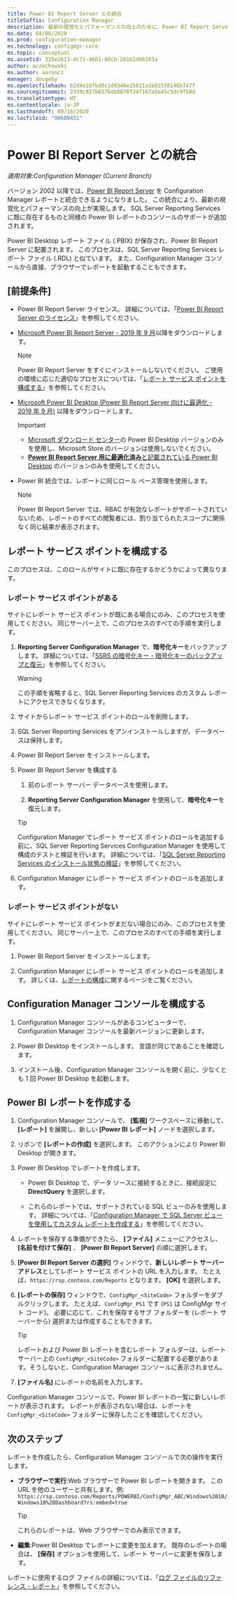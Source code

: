 ```yaml
---
title: Power BI Report Server との統合
titleSuffix: Configuration Manager
description: 最新の視覚化とパフォーマンスの向上のために、Power BI Report Server を Configuration Manager レポートと統合します。
ms.date: 04/08/2020
ms.prod: configuration-manager
ms.technology: configmgr-core
ms.topic: conceptual
ms.assetid: 315e2613-dc71-46b1-80cb-26161d08103a
author: aczechowski
ms.author: aaroncz
manager: dougeby
ms.openlocfilehash: 62d4e18fbd0c1d9346e25021a1b015f8146b747f
ms.sourcegitcommit: 2339c927b6576db8878f34f167a9a45c5dc9f58d
ms.translationtype: HT
ms.contentlocale: ja-JP
ms.lasthandoff: 09/16/2020
ms.locfileid: "90689431"
---
```

# <a name="integrate-with-power-bi-report-server"></a>Power BI Report Server との統合

*適用対象:Configuration Manager (Current Branch)*

<!--3721603-->

バージョン 2002 以降では、[Power BI Report Server](/power-bi/report-server/get-started) を Configuration Manager レポートと統合できるようになりました。 この統合により、最新の視覚化とパフォーマンスの向上が実現します。 SQL Server Reporting Services に既に存在するものと同様の Power BI レポートのコンソールのサポートが追加されます。

Power BI Desktop レポート ファイル (.PBIX) が保存され、Power BI Report Server に配置されます。 このプロセスは、SQL Server Reporting Services レポート ファイル (.RDL) と似ています。 また、Configuration Manager コンソールから直接、ブラウザーでレポートを起動することもできます。

## <a name="prerequisites"></a>[前提条件]

- Power BI Report Server ライセンス。 詳細については、「[Power BI Report Server のライセンス](/power-bi/report-server/get-started#licensing-power-bi-report-server)」を参照してください。

- [Microsoft Power BI Report Server - 2019 年 9 月](https://www.microsoft.com/download/details.aspx?id=57270)以降をダウンロードします。

    > [!NOTE]
    > Power BI Report Server をすぐにインストールしないでください。 ご使用の環境に応じた適切なプロセスについては、「[レポート サービス ポイントを構成する](#configure-the-reporting-services-point)」を参照してください。

- [Microsoft Power BI Desktop (Power BI Report Server 向けに最適化 - 2019 年 9 月)](https://www.microsoft.com/download/details.aspx?id=57271) 以降をダウンロードします。

    > [!IMPORTANT]
    > - [Microsoft ダウンロード センター](https://www.microsoft.com/download/)の Power BI Desktop バージョンのみを使用し、Microsoft Store のバージョンは使用しないでください。
    > - [**Power BI Report Server 用に最適化済み**と記載されている Power BI Desktop](/power-bi/report-server/install-powerbi-desktop) のバージョンのみを使用してください。

- Power BI 統合では、レポートに同じロール ベース管理を使用します。
    > [!NOTE]
    > Power BI Report Server では、RBAC が有効なレポートがサポートされていないため、レポートのすべての閲覧者には、割り当てられたスコープに関係なく同じ結果が表示されます。

## <a name="configure-the-reporting-services-point"></a>レポート サービス ポイントを構成する

このプロセスは、このロールがサイトに既に存在するかどうかによって異なります。

### <a name="you-have-a-reporting-services-point"></a>レポート サービス ポイントがある

サイトにレポート サービス ポイントが既にある場合にのみ、このプロセスを使用してください。 同じサーバー上で、このプロセスのすべての手順を実行します。

1. **Reporting Server Configuration Manager** で、**暗号化キー**をバックアップします。 詳細については、「[SSRS の暗号化キー - 暗号化キーのバックアップと復元](/sql/reporting-services/install-windows/ssrs-encryption-keys-back-up-and-restore-encryption-keys)」を参照してください。

    > [!WARNING]
    > この手順を省略すると、SQL Server Reporting Services のカスタム レポートにアクセスできなくなります。

1. サイトからレポート サービス ポイントのロールを削除します。

1. SQL Server Reporting Services をアンインストールしますが、データベースは保持します。

1. Power BI Report Server をインストールします。

1. Power BI Report Server を構成する

    1. 前のレポート サーバー データベースを使用します。

    1. **Reporting Server Configuration Manager** を使用して、**暗号化キー**を復元します。

    > [!TIP]
    > Configuration Manager でレポート サービス ポイントのロールを追加する前に、SQL Server Reporting Services Configuration Manager を使用して構成のテストと検証を行います。 詳細については、「[SQL Server Reporting Services のインストール状態の検証](configuring-reporting.md#verify-sql-server-reporting-services-installation)」を参照してください。<!-- MEMDocs #713 -->

1. Configuration Manager にレポート サービス ポイントのロールを追加します。

### <a name="you-dont-have-a-reporting-services-point"></a>レポート サービス ポイントがない

サイトにレポート サービス ポイントがまだない場合にのみ、このプロセスを使用してください。 同じサーバー上で、このプロセスのすべての手順を実行します。

1. Power BI Report Server をインストールします。

2. Configuration Manager にレポート サービス ポイントのロールを追加します。 詳しくは、[レポートの構成](configuring-reporting.md)に関するページをご覧ください。

## <a name="configure-the-configuration-manager-console"></a>Configuration Manager コンソールを構成する

1. Configuration Manager コンソールがあるコンピューターで、Configuration Manager コンソールを最新バージョンに更新します。

1. Power BI Desktop をインストールします。 言語が同じであることを確認します。

1. インストール後、Configuration Manager コンソールを開く前に、少なくとも 1 回 Power BI Desktop を起動します。

## <a name="create-power-bi-reports"></a>Power BI レポートを作成する

1. Configuration Manager コンソールで、 **[監視]** ワークスペースに移動して、 **[レポート]** を展開し、新しい **[Power BI レポート]** ノードを選択します。

1. リボンで **[レポートの作成]** を選択します。 このアクションにより Power BI Desktop が開きます。

1. Power BI Desktop でレポートを作成します。

    - Power BI Desktop で、データ ソースに接続するときに、接続設定に **DirectQuery** を選択します。

    - これらのレポートでは、サポートされている SQL ビューのみを使用します。 詳細については、「[Configuration Manager で SQL Server ビューを使用してカスタム レポートを作成する](../../../develop/core/understand/sqlviews/create-custom-reports-using-sql-server-views.md)」を参照してください。

1. レポートを保存する準備ができたら、 **[ファイル]** メニューにアクセスし、 **[名前を付けて保存]** 、 **[Power BI Report Server]** の順に選択します。

1. **[Power BI Report Server の選択]** ウィンドウで、**新しいレポート サーバー アドレス**としてレポート サービス ポイントの URL を入力します。 たとえば、`https://rsp.contoso.com/Reports` となります。 **[OK]** を選択します。

1. **[レポートの保存]** ウィンドウで、`ConfigMgr_<SiteCode>` フォルダーをダブルクリックします。 たとえば、`ConfigMgr_PS1` です (`PS1` は ConfigMgr サイト コード)。 必要に応じて、これを保存するサブ フォルダーを (レポート サーバーから) 選択または作成することもできます。
    > [!TIP]
    > レポートおよび Power BI レポートを含むレポート フォルダーは、レポート サーバー上の `ConfigMgr_<SiteCode>` フォルダーに配置する必要があります。そうしないと、Configuration Manager コンソールに表示されません。

1. **[ファイル名]** にレポートの名前を入力します。

Configuration Manager コンソールで、Power BI レポートの一覧に新しいレポートが表示されます。 レポートが表示されない場合は、レポートを `ConfigMgr_<SiteCode>` フォルダーに保存したことを確認してください。

## <a name="next-steps"></a>次のステップ

レポートを作成したら、Configuration Manager コンソールで次の操作を実行します。

- **ブラウザーで実行**:Web ブラウザーで Power BI レポートを開きます。 この URL を他のユーザーと共有します。例: `https://rsp.contoso.com/Reports/POWERBI/ConfigMgr_ABC/Windows%2010/Windows10%20Dashboard?rs:embed=true`

    > [!TIP]
    > これらのレポートは、Web ブラウザーでのみ表示できます。

- **編集**:Power BI Desktop でレポートに変更を加えます。 既存のレポートの場合は、 **[保存]** オプションを使用して、レポート サーバーに変更を保存します。

レポートに使用するログ ファイルの詳細については、「[ログ ファイルのリファレンス - レポート](../../plan-design/hierarchy/log-files.md#BKMK_ReportLog)」を参照してください。

